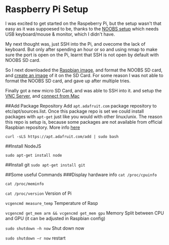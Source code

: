 # Raspberry Pi Setup

 I was excited to get started on the Raspeberry Pi, but the setup wasn't that easy as it was suppoesed to be, thanks to the [NOOBS setup](https://www.raspberrypi.org/help/noobs-setup/) which needs USB keyboard/mouse & monitor, which I didn't have.  

My next thought was, just SSH into the Pi, and ovecome the lack of keyboard. But only after spending an hour or so and using nmap to make sure the port is open on the Pi, learnt that SSH is not open by default with NOOBS SD card.

So I next downloaded the [Raspbian image](https://www.raspberrypi.org/downloads/raspbian/), and format the NOOBS SD card, and [create an image](https://www.raspberrypi.org/documentation/installation/installing-images/mac.md) of it on the SD Card. For some reason I was not able to format the NOOBS SD card, and gave up after multiple tries.

Finally got a new micro SD Card, and was able to SSH into it. and setup the [VNC Server](https://www.raspberrypi.org/documentation/remote-access/vnc/), and [connect from Mac](https://www.raspberrypi.org/documentation/remote-access/vnc/mac.md) 


##Add Package Repository
Add `apt.adafruit.com` package repository to etc/apt/sources.list.  Once this package repo is set we could install packages with `apt-get` just like you would with other linux/unix. The reason this repo is setup is, because some packages are not available from official Raspbian repository. More info [here](https://learn.adafruit.com/apt-adafruit-com)

`curl -sLS https://apt.adafruit.com/add | sudo bash`

##Install NodeJS

`sudo apt-get install node`

##Install git
`sudo apt-get install git`


##Some useful Commands
###Display hardware info 
`cat /proc/cpuinfo`

`cat /proc/meminfo`

`cat /proc/version`  Version of Pi

`vcgencmd measure_temp` Temperature of Rasp

`vcgencmd get_mem arm && vcgencmd get_mem gpu` Memory Split between CPU and GPU (it can be adjusted in Raspbian config)

`sudo shutdown –h now`  Shut down now

`sudo shutdown –r now` restart




